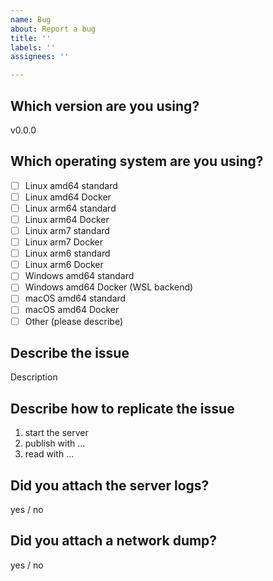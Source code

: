 ```yaml
---
name: Bug
about: Report a bug
title: ''
labels: ''
assignees: ''

---
```


<!--
To increase the chance of your issue getting fixed, open an issue FOR EACH problem. Please do not report multiple problems in a single issue, otherwise they'll probably never get ALL fixed.

Please include all sections of this template into your issue, or it will be automatically closed.
-->

## Which version are you using?

v0.0.0

## Which operating system are you using?

<!-- fill checkboxes with a x. Example: [x] Linux -->

- [ ] Linux amd64 standard
- [ ] Linux amd64 Docker
- [ ] Linux arm64 standard
- [ ] Linux arm64 Docker
- [ ] Linux arm7 standard
- [ ] Linux arm7 Docker
- [ ] Linux arm6 standard
- [ ] Linux arm6 Docker
- [ ] Windows amd64 standard
- [ ] Windows amd64 Docker (WSL backend)
- [ ] macOS amd64 standard
- [ ] macOS amd64 Docker
- [ ] Other (please describe)

## Describe the issue

Description

## Describe how to replicate the issue

<!--
the maintainers must be able to REPLICATE your issue to solve it - therefore, describe in a very detailed way how to replicate it.
-->

1. start the server
2. publish with ...
3. read with ...

## Did you attach the server logs?

<!--
Server logs are sometimes useful to identify the issue.
If you think this is the case, set the parameter 'logLevel' to 'debug' and attach the server logs.
-->

yes / no

## Did you attach a network dump?

<!--
If the bug arises when using Iason with an external hardware or software, the most helpful content you can provide is a dump of the data exchanged between the server and the target (network dump), that can be generated in this way:
1) Download wireshark (https://www.wireshark.org/)
2) Start capturing on the interface used for exchanging packets (if the server and the external hardware or software are both installed on your pc, the interface is probably "loopback", otherwise it's the one of your network card)
3) Start the server and replicate the issue
4) Stop capturing, save the result in .pcap format
5) Attach
-->

yes / no